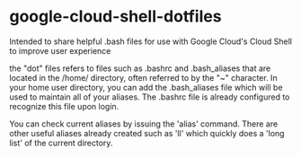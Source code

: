 # google-cloud-shell-dotfiles
Intended to share helpful .bash files for use with Google Cloud's Cloud Shell to improve user experience

the "dot" files refers to files such as .bashrc and .bash_aliases that are located in the /home/<user> directory, often referred to by the "~" character.  In your home user directory, you can add the .bash_aliases file which will be used to maintain all of your aliases.  The .bashrc file is already configured to recognize this file upon login.
  
  You can check current aliases by issuing the 'alias' command.  There are other useful aliases already created such as 'll' which quickly does a 'long list' of the current directory.
